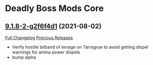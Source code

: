 # Deadly Boss Mods Core

## [9.1.8-2-g2f6f4d1](https://github.com/DeadlyBossMods/DeadlyBossMods/tree/2f6f4d1443c7d9eefafb938fd55f13c23ebce3a5) (2021-08-02)
[Full Changelog](https://github.com/DeadlyBossMods/DeadlyBossMods/compare/9.1.8...2f6f4d1443c7d9eefafb938fd55f13c23ebce3a5) [Previous Releases](https://github.com/DeadlyBossMods/DeadlyBossMods/releases)

- Verify hostile bitband of enrage on Tarragrue to avoid getting dispel warnings for anima power dispels  
- bump alpha  
